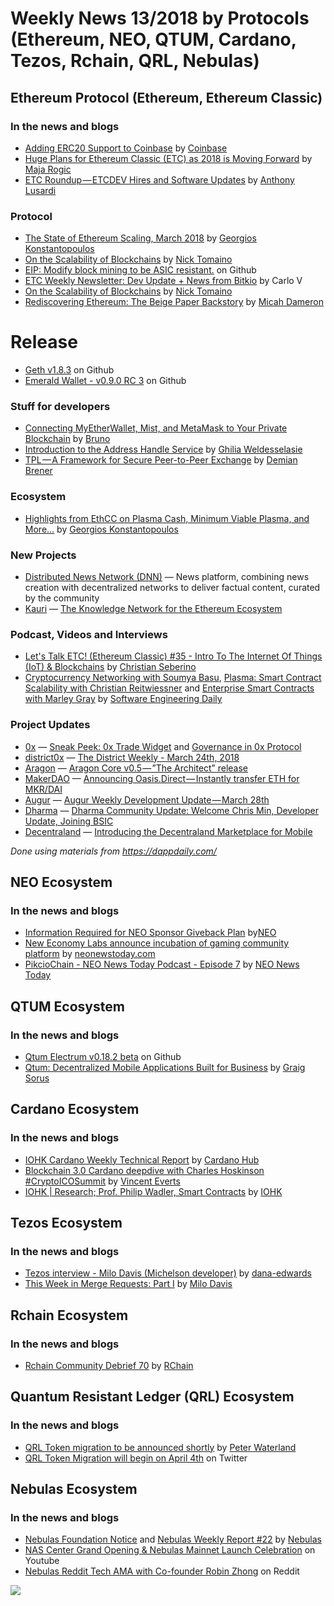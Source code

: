 # Weekly News 13/2018 by Protocols (Ethereum, NEO, QTUM, Cardano, Tezos, Rchain, QRL, Nebulas)

## Ethereum Protocol (Ethereum, Ethereum Classic)
### In the news and blogs
* [Adding ERC20 Support to Coinbase](https://blog.coinbase.com/adding-erc20-support-to-coinbase-fe9cba6782b) by [Coinbase](https://blog.coinbase.com/@coinbaseblog)
* [Huge Plans for Ethereum Classic (ETC) as 2018 is Moving Forward](https://globalcoinreport.com/huge-plans-for-ethereum-classic-etc-as-2018-is-moving-forward/) by [Maja Rogic](https://globalcoinreport.com/author/maja-rogic/)
* [ETC Roundup — ETCDEV Hires and Software Updates](https://medium.com/@pyskell/etc-roundup-etcdev-hires-and-software-updates-81464cd1cb02) by [Anthony Lusardi](https://medium.com/@pyskell)

### Protocol
* [The State of Ethereum Scaling, March 2018](https://medium.com/loom-network/the-state-of-ethereum-scaling-march-2018-74ac08198a36) by [Georgios Konstantopoulos](https://medium.com/@gakonst)
* [On the Scalability of Blockchains](https://thecontrol.co/on-the-scalability-of-blockchains-ec76ed769405) by [Nick Tomaino](https://thecontrol.co/@ntmoney)
* [EIP: Modify block mining to be ASIC resistant.](https://github.com/ethereum/EIPs/issues/958) on Github
* [ETC Weekly Newsletter: Dev Update + News from Bitkio](https://ethereumclassic.github.io/blog/2017-03-29-newsletter) by Carlo V
* [On the Scalability of Blockchains](https://thecontrol.co/on-the-scalability-of-blockchains-ec76ed769405) by [Nick Tomaino](https://thecontrol.co/@ntmoney)
* [Rediscovering Ethereum: The Beige Paper Backstory](https://media.consensys.net/rediscovering-ethereum-the-beige-paper-backstory-df87b4e9613) by [Micah Dameron](https://media.consensys.net/@micah.dameron)

# Release
* [Geth v1.8.3](https://github.com/ethereum/go-ethereum/releases/tag/v1.8.3) on Github
* [Emerald Wallet - v0.9.0 RC 3](https://github.com/ETCDEVTeam/emerald-wallet/releases/tag/v0.9.0) on Github

### Stuff for developers
* [Connecting MyEtherWallet, Mist, and MetaMask to Your Private Blockchain](https://bitfalls.com/2018/03/26/connecting-myetherwallet-mist-metamask-private-blockchain/) by [Bruno](https://bitfalls.com/author/brunobitfalls-com/)
* [Introduction to the Address Handle Service](https://medium.com/ghilia-weldesselasie/introduction-to-the-address-handle-service-e52313d84d1a) by [Ghilia Weldesselasie](https://medium.com/@ghiliweld)
* [TPL — A Framework for Secure Peer-to-Peer Exchange](https://blog.zeppelin.solutions/tpl-a-framework-for-secure-peer-to-peer-exchange-7c69fd0aebc9) by [Demian Brener](https://blog.zeppelin.solutions/@demibrener)

### Ecosystem
* [Highlights from EthCC on Plasma Cash, Minimum Viable Plasma, and More…](https://medium.com/loom-network/the-state-of-ethereum-scaling-march-2018-74ac08198a36) by [Georgios Konstantopoulos](https://medium.com/@gakonst)

### New Projects
* [Distributed News Network (DNN)](https://dnn.media) — News platform, combining news creation with decentralized networks to deliver factual content, curated by the community
* [Kauri](https://kauri.io) — [The Knowledge Network for the Ethereum Ecosystem](https://media.consensys.net/kauri-the-knowledge-network-for-the-ethereum-ecosystem-bccc80c0f3ab)

### Podcast, Videos and Interviews
* [Let's Talk ETC! (Ethereum Classic) #35 - Intro To The Internet Of Things (IoT) & Blockchains](https://www.youtube.com/watch?v=4KqF1zG98tM) by [Christian Seberino](https://www.youtube.com/channel/UCojbn_iTgg4BxcSphz0MGMg)
* [Cryptocurrency Networking with Soumya Basu](https://softwareengineeringdaily.com/2018/03/27/cryptocurrency-networking-with-soumya-basu/), [Plasma: Smart Contract Scalability with Christian Reitwiessner](https://softwareengineeringdaily.com/2018/03/28/plasma-smart-contract-scalability-with-christian-reitwiessner/) and [Enterprise Smart Contracts with Marley Gray](https://softwareengineeringdaily.com/2018/03/29/enterprise-smart-contracts-with-marley-gray/) by [Software Engineering Daily](https://softwareengineeringdaily.com)

### Project Updates
* [0x](https://0xproject.com) — [Sneak Peek: 0x Trade Widget](https://blog.0xproject.com/sneak-peek-0x-trade-widget-cbd13305407d) and [Governance in 0x Protocol](https://blog.0xproject.com/governance-in-0x-protocol-86779ae5809e)
* [district0x](https://district0x.io) — [The District Weekly - March 24th, 2018](https://blog.district0x.io/the-district-weekly-march-24th-2018-7613b243f5ea)
* [Aragon](https://aragon.one) — [Aragon Core v0.5 — ”The Architect” release](https://blog.aragon.one/aragon-core-v0-5-the-architect-release-327c7163b89c)
* [MakerDAO](http://Makerdao.com) — [Announcing Oasis.Direct — Instantly transfer ETH for MKR/DAI](https://medium.com/makerdao/announcing-oasis-direct-instantly-transfer-eth-for-mkr-dai-8cccec81688e)
* [Augur](http://www.augur.net) — [Augur Weekly Development Update — March 28th](https://medium.com/@AugurProject/augur-weekly-development-update-march-28th-81adf4faaa1f)
* [Dharma](https://dharma.io) — [Dharma Community Update: Welcome Chris Min, Developer Update, Joining BSIC](https://blog.dharma.io/dharma-community-update-welcome-chris-min-developer-update-joining-bsic-b0b1d253a572)
* [Decentraland](https://decentraland.org) — [Introducing the Decentraland Marketplace for Mobile](https://blog.decentraland.org/introducing-the-decentraland-marketplace-for-mobile-74a965511205)

*Done using materials from https://dappdaily.com/*

## NEO Ecosystem
### In the news and blogs
* [Information Required for NEO Sponsor Giveback Plan](https://medium.com/@NEO_Council/information-required-for-neo-sponsor-giveback-plan-df424cf2360a) by[NEO](https://medium.com/@NEO_Council)
* [New Economy Labs announce incubation of gaming community platform](https://neonewstoday.com/general/new-economy-labs-announce-incubation-of-community-game-platform/) by [neonewstoday.com](https://neonewstoday.com)
* [PikcioChain - NEO News Today Podcast - Episode 7](https://www.youtube.com/watch?v=6HUYK57BchI) by [NEO News Today](https://www.youtube.com/channel/UCh0I8wG0ZyC6DxaxrQFhyEQ)

## QTUM Ecosystem
### In the news and blogs
* [Qtum Electrum v0.18.2 beta](https://github.com/qtumproject/qtum-electrum/releases) on Github
* [Qtum: Decentralized Mobile Applications Built for Business](https://sludgefeed.com/qtum-decentralized-mobile-applications-built-for-business/) by [Graig Sorus](https://sludgefeed.com/author/craig-sorus/)

## Cardano Ecosystem
### In the news and blogs
* [IOHK Cardano Weekly Technical Report](https://www.cardanohub.org/en/weekly-technical-report/) by [Cardano Hub](https://www.cardanohub.org)
* [Blockchain 3.0 Cardano deepdive with Charles Hoskinson #CryptoICOSummit](https://www.youtube.com/watch?v=ABfv_4nHlak) by [Vincent Everts](https://www.youtube.com/channel/UCkJab6xTCQMwVKKS9zvM9kA)
* [IOHK | Research; Prof. Philip Wadler, Smart Contracts](https://www.youtube.com/watch?v=IqA-mI2olFA&feature=youtu.be) by [IOHK](https://www.youtube.com/channel/UCBJ0p9aCW-W82TwNM-z3V2w)

## Tezos Ecosystem
### In the news and blogs
* [Tezos interview - Milo Davis (Michelson developer)](https://steemit.com/crypto-news/@dana-edwards/tezos-interview-milo-davis-michelson-developer) by [dana-edwards](https://steemit.com/crypto-news/@dana-edwards/tezos-interview-milo-davis-michelson-developer)
* [This Week in Merge Requests: Part I](https://medium.com/@milo.davis/this-week-in-merge-requests-part-i-1dacbe955e51) by [Milo Davis](https://medium.com/@milo.davis/this-week-in-merge-requests-part-i-1dacbe955e51)

## Rchain Ecosystem
### In the news and blogs
* [Rchain Community Debrief 70](https://www.youtube.com/watch?v=HNaCFzqBJxw) by [RChain](https://www.youtube.com/channel/UCSS3jCffMiz574_q64Ukj_w)

## Quantum Resistant Ledger (QRL) Ecosystem
### In the news and blogs
* [QRL Token migration to be announced shortly](https://medium.com/the-quantum-resistant-ledger/qrl-token-migration-to-be-announced-shortly-35e95df2aae2) by [Peter Waterland](https://medium.com/@surg0r)
* [QRL Token Migration will begin on April 4th](https://twitter.com/QRLedger/status/979450279614611456) on Twitter

## Nebulas Ecosystem
### In the news and blogs
* [Nebulas Foundation Notice](https://medium.com/nebulasio/nebulas-foundation-notice-f5ee21d2f132) and [Nebulas Weekly Report #22](https://medium.com/nebulasio/nebulas-weekly-report-22-89d68649f0fe) by [Nebulas](https://medium.com/@nebulasio)
* [NAS Center Grand Opening & Nebulas Mainnet Launch Celebration](https://www.youtube.com/watch?v=YP3ovD6nf2Q) on Youtube
* [Nebulas Reddit Tech AMA with Co-founder Robin Zhong](https://www.reddit.com/r/nebulas/comments/86rw4s/nebulas_reddit_tech_ama_with_cofounder_robin_zhong/) on Reddit


[![](https://steemitimages.com/DQmdkWT6cCPVYNzZASwHD3WZ5hKpHQv7927MvBt8wRYDDEC/image.png)](http://company.cyber.fund/#newsletter)

